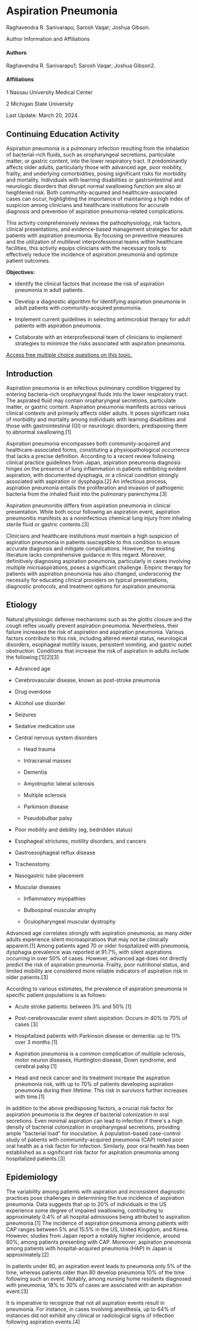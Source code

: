 
# Aspiration Pneumonia

Raghavendra R. Sanivarapu; Sarosh Vaqar; Joshua Gibson.

Author Information and Affiliations

#### Authors

Raghavendra R. Sanivarapu1; Sarosh Vaqar; Joshua Gibson2.

#### Affiliations

1 Nassau University Medical Center

2 Michigan State University

Last Update: March 20, 2024.

## Continuing Education Activity

Aspiration pneumonia is a pulmonary infection resulting from the inhalation of bacterial-rich fluids, such as oropharyngeal secretions, particulate matter, or gastric content, into the lower respiratory tract. It predominantly affects older adults, particularly those with advanced age, poor mobility, frailty, and underlying comorbidities, posing significant risks for morbidity and mortality. Individuals with learning disabilities or gastrointestinal and neurologic disorders that disrupt normal swallowing function are also at heightened risk. Both community-acquired and healthcare-associated cases can occur, highlighting the importance of maintaining a high index of suspicion among clinicians and healthcare institutions for accurate diagnosis and prevention of aspiration pneumonia-related complications.

This activity comprehensively reviews the pathophysiology, risk factors, clinical presentations, and evidence-based management strategies for adult patients with aspiration pneumonia. By focusing on preventive measures and the utilization of multilevel interprofessional teams within healthcare facilities, this activity equips clinicians with the necessary tools to effectively reduce the incidence of aspiration pneumonia and optimize patient outcomes.

**Objectives:**

  * Identify the clinical factors that increase the risk of aspiration pneumonia in adult patients. 

  * Develop a diagnostic algorithm for identifying aspiration pneumonia in adult patients with community-acquired pneumonia. 

  * Implement current guidelines in selecting antimicrobial therapy for adult patients with aspiration pneumonia. 

  * Collaborate with an interprofessional team of clinicians to implement strategies to minimize the risks associated with aspiration pneumonia. 

[Access free multiple choice questions on this topic.](https://www.statpearls.com/account/trialuserreg/?articleid=17897&utm_source=pubmed&utm_campaign=reviews&utm_content=17897)

## Introduction

Aspiration pneumonia is an infectious pulmonary condition triggered by entering bacteria-rich oropharyngeal fluids into the lower respiratory tract. The aspirated fluid may contain oropharyngeal secretions, particulate matter, or gastric content. Aspiration pneumonia manifests across various clinical contexts and primarily affects older adults. It poses significant risks of morbidity and mortality among individuals with learning disabilities and those with gastrointestinal (GI) or neurologic disorders, predisposing them to abnormal swallowing.[1]

Aspiration pneumonia encompasses both community-acquired and healthcare-associated forms, constituting a physiopathological occurrence that lacks a precise definition. According to a recent review following clinical practice guidelines from Japan, aspiration pneumonia diagnosis hinges on the presence of lung inflammation in patients exhibiting evident aspiration, with documented dysphagia, or a clinical condition strongly associated with aspiration or dysphagia.[2] An infectious process, aspiration pneumonia entails the proliferation and invasion of pathogenic bacteria from the inhaled fluid into the pulmonary parenchyma.[3]

Aspiration pneumonitis differs from aspiration pneumonia in clinical presentation. While both occur following an aspiration event, aspiration pneumonitis manifests as a noninfectious chemical lung injury from inhaling sterile fluid or gastric contents.[3]

Clinicians and healthcare institutions must maintain a high suspicion of aspiration pneumonia in patients susceptible to this condition to ensure accurate diagnosis and mitigate complications. However, the existing literature lacks comprehensive guidance in this regard. Moreover, definitively diagnosing aspiration pneumonia, particularly in cases involving multiple microaspirations, poses a significant challenge. Empiric therapy for patients with aspiration pneumonia has also changed, underscoring the necessity for educating clinical providers on typical presentations, diagnostic protocols, and treatment options for aspiration pneumonia.

## Etiology

Natural physiologic defense mechanisms such as the glottis closure and the cough reflex usually prevent aspiration pneumonia. Nevertheless, their failure increases the risk of aspiration and aspiration pneumonia. Various factors contribute to this risk, including altered mental status, neurological disorders, esophageal motility issues, persistent vomiting, and gastric outlet obstruction. Conditions that increase the risk of aspiration in adults include the following:[1][2][3]

  * Advanced age

  * Cerebrovascular disease, known as post-stroke pneumonia

  * Drug overdose

  * Alcohol use disorder

  * Seizures

  * Sedative medication use 

  * Central nervous system disorders 
    * Head trauma

    * Intracranial masses

    * Dementia

    * Amyotrophic lateral sclerosis

    * Multiple sclerosis

    * Parkinson disease

    * Pseudobulbar palsy

  * Poor mobility and debility (eg, bedridden status)

  * Esophageal strictures, motility disorders, and cancers

  * Gastroesophageal reflux disease

  * Tracheostomy

  * Nasogastric tube placement

  * Muscular diseases 
    * Inflammatory myopathies

    * Bulbospinal muscular atrophy

    * Oculopharyngeal muscular dystrophy

Advanced age correlates strongly with aspiration pneumonia, as many older adults experience silent microaspirations that may not be clinically apparent.[1] Among patients aged 70 or older hospitalized with pneumonia, dysphagia prevalence was reported at 91.7%, with silent aspirations occurring in over 50% of cases. However, advanced age does not directly predict the risk of aspiration pneumonia. Frailty, poor nutritional status, and limited mobility are considered more reliable indicators of aspiration risk in older patients.[3]

According to various estimates, the prevalence of aspiration pneumonia in specific patient populations is as follows:

  * Acute stroke patients: between 3% and 50% [1]

  * Post-cerebrovascular event silent aspiration: Occurs in 40% to 70% of cases [3]

  * Hospitalized patients with Parkinson disease or dementia: up to 11% over 3 months [1]

  * Aspiration pneumonia is a common complication of multiple sclerosis, motor neuron diseases, Huntington disease, Down syndrome, and cerebral palsy.[1]

  * Head and neck cancer and its treatment increase the aspiration pneumonia risk, with up to 70% of patients developing aspiration pneumonia during their lifetime. This risk in survivors further increases with time.[1]

In addition to the above predisposing factors, a crucial risk factor for aspiration pneumonia is the degree of bacterial colonization in oral secretions. Even minimal aspiration can lead to infection if there's a high density of bacterial colonization in oropharyngeal secretions, providing ample "bacterial load" for inoculation. A population-based case-control study of patients with community-acquired pneumonia (CAP) noted poor oral health as a risk factor for infection. Similarly, poor oral health has been established as a significant risk factor for aspiration pneumonia among hospitalized patients.[3]

## Epidemiology

The variability among patients with aspiration and inconsistent diagnostic practices pose challenges in determining the true incidence of aspiration pneumonia. Data suggests that up to 20% of individuals in the US experience some degree of impaired swallowing, contributing to approximately 0.4% of all hospital admissions being attributed to aspiration pneumonia.[1] The incidence of aspiration pneumonia among patients with CAP ranges between 5% and 15.5% in the US, United Kingdom, and Korea. However, studies from Japan report a notably higher incidence, around 60%, among patients presenting with CAP. Moreover, aspiration pneumonia among patients with hospital-acquired pneumonia (HAP) in Japan is approximately.[2]

In patients under 80, an aspiration event leads to pneumonia only 5% of the time, whereas patients older than 80 develop pneumonia 10% of the time following such an event. Notably, among nursing home residents diagnosed with pneumonia, 18% to 30% of cases are associated with an aspiration event.[3]

It is imperative to recognize that not all aspiration events result in pneumonia. For instance, in cases involving anesthesia, up to 64% of instances did not exhibit any clinical or radiological signs of infection following aspiration events.[4]
